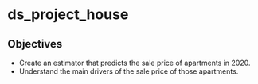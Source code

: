 # ds_project_house

## Objectives
- Create an estimator that predicts the sale price of apartments in 2020. 
- Understand the main drivers of the sale price of those apartments.

